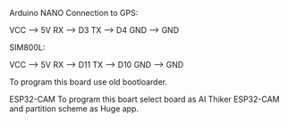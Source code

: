 Arduino NANO Connection to
GPS:

VCC --> 5V
RX -->  D3
TX -->  D4
GND --> GND

SIM800L:

VCC --> 5V
RX  --> D11
TX --> D10
GND --> GND

To program this board use old bootloarder.

ESP32-CAM
To program this boart select board as AI Thiker ESP32-CAM and partition scheme as Huge app.
